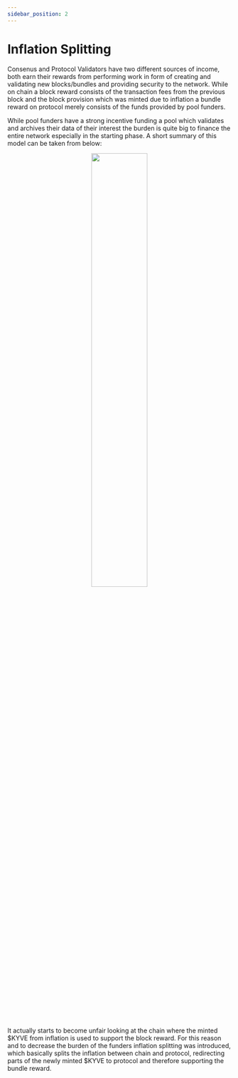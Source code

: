 ```yaml
---
sidebar_position: 2
---
```


# Inflation Splitting

Consenus and Protocol Validators have two different sources of income, both earn their rewards from performing work in form of
creating and validating new blocks/bundles and providing security to the network. While on chain a block reward consists of the
transaction fees from the previous block and the block provision which was minted due to inflation a bundle reward on protocol
merely consists of the funds provided by pool funders.

While pool funders have a strong incentive funding a pool which validates and archives their data of their interest the burden is
quite big to finance the entire network especially in the starting phase. A short summary of this model can be taken from below:

<p align="center">
  <img width="50%" src="/img/without_inflation_split.png" />
</p>

It actually starts to become unfair looking at the chain where
the minted $KYVE from inflation is used to support the block reward. For this reason and to decrease the burden of the funders
inflation splitting was introduced, which basically splits the inflation between chain and protocol, redirecting parts of the newly
minted $KYVE to protocol and therefore supporting the bundle reward.
